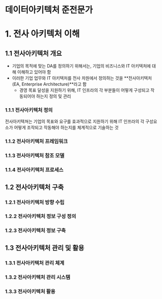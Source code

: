 # 데이터아키텍처 준전문가
# 1. 전사 아키텍처 이해
## 1.1 전사아키텍처 개요
- 기업의 목적에 맞는 DA를 정의하기 위해서는, 기업의 비즈니스와 IT 아키텍처에 대해 이해하고 있어야 함
- 이러한 기업 업무와 IT 아키텍처를 전사 차원에서 정의하는 것을 **전사아키텍처(EA, Enterprise Architecture)**라고 함
  - 경영 목표 달성을 지원하기 위해, IT 인프라의 각 부분들이 어떻게 구성되고 작동되어야 하는지 정의 및 관리
### 1.1.1 전사아키텍처 정의
전사아키텍쳐는 기업의 목표와 요구를 효과적으로 지원하기 위해 IT 인프라의 각 구성요소가 어떻게 조작되고 작동해야 하는지를 체계적으로 기술하는 것


### 1.1.2 전사아키텍처 프레임워크
### 1.1.3 전사아키텍처 참조 모델
### 1.1.4 전사아키텍처 프로세스
## 1.2 전사아키텍처 구축
### 1.2.1 전사아키텍처 방향 수립
### 1.2.2 전사아키텍처 정보 구성 정의
### 1.2.3 전사아키텍처 정보 구축
## 1.3 전사아키텍처 관리 및 활용
### 1.3.1 전사아키텍처 관리 체계
### 1.3.2 전사아키텍처 관리 시스템
### 1.3.3 전사아키텍처 활용